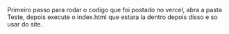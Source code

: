Primeiro passo para rodar o codigo que foi postado no vercel, abra a pasta Teste, depois execute o index.html que estara la dentro depois disso e so usar do site.